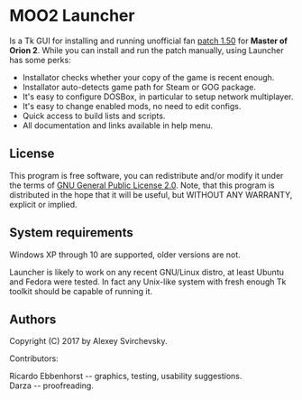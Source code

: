 MOO2 Launcher
=============

Is a Tk GUI for installing and running unofficial fan
[patch 1.50](http://moo2mod.com) for **Master of Orion 2**.
While you can install and run the patch manually, using Launcher has some perks:

- Installator checks whether your copy of the game is recent enough.
- Installator auto-detects game path for Steam or GOG package.
- It's easy to configure DOSBox, in particular to setup network multiplayer.
- It's easy to change enabled mods, no need to edit configs.
- Quick access to build lists and scripts.
- All documentation and links available in help menu.

License
-------

This program is free software, you can redistribute and/or modify it under the
terms of [GNU General Public License 2.0](LICENSE).  Note, that this program is
distributed in the hope that it will be useful, but WITHOUT ANY WARRANTY,
explicit or implied.

System requirements
-------------------

Windows XP through 10 are supported, older versions are not.

Launcher is likely to work on any recent GNU/Linux distro, at least Ubuntu and
Fedora were tested. In fact any Unix-like system with fresh enough Tk toolkit
should be capable of running it.

Authors
-------

Copyright (C) 2017 by Alexey Svirchevsky.

Contributors:

Ricardo Ebbenhorst -- graphics, testing, usability suggestions.  
Darza -- proofreading.
